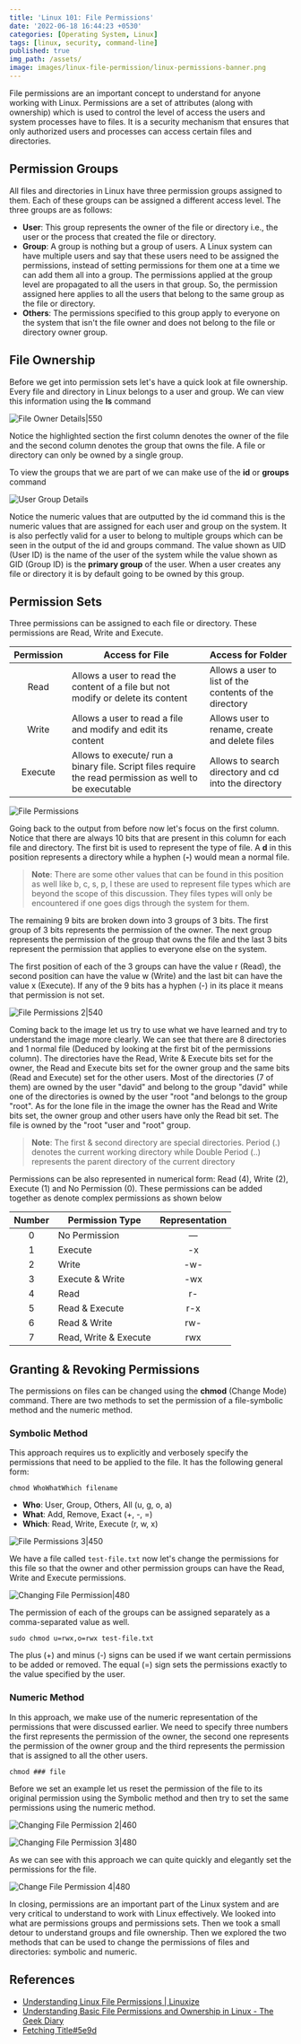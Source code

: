 ```yaml
---
title: 'Linux 101: File Permissions'
date: '2022-06-18 16:44:23 +0530'
categories: [Operating System, Linux]
tags: [linux, security, command-line]
published: true
img_path: /assets/
image: images/linux-file-permission/linux-permissions-banner.png
---
```


File permissions are an important concept to understand for anyone working with Linux. Permissions are a set of attributes (along with ownership) which is used to control the level of access the users and system processes have to files. It is a security mechanism that ensures that only authorized users and processes can access certain files and directories.

## Permission Groups

All files and directories in Linux have three permission groups assigned to them. Each of these groups can be assigned a different access level. The three groups are as follows:

*   **User**: This group represents the owner of the file or directory i.e., the user or the process that created the file or directory.
*   **Group**: A group is nothing but a group of users. A Linux system can have multiple users and say that these users need to be assigned the permissions, instead of setting permissions for them one at a time we can add them all into a group. The permissions applied at the group level are propagated to all the users in that group. So, the permission assigned here applies to all the users that belong to the same group as the file or directory.
*   **Others**: The permissions specified to this group apply to everyone on the system that isn't the file owner and does not belong to the file or directory owner group.

## File Ownership

Before we get into permission sets let's have a quick look at file ownership. Every file and directory in Linux belongs to a user and group. We can view this information using the **ls** command

![File Owner Details|550](images/linux-file-permission/file-owner-details.png)

Notice the highlighted section the first column denotes the owner of the file and the second column denotes the group that owns the file. A file or directory can only be owned by a single group.

To view the groups that we are part of we can make use of the **id** or **groups** command

![User Group Details](images/linux-file-permission/user-group-details.png)

Notice the numeric values that are outputted by the id command this is the numeric values that are assigned for each user and group on the system. It is also perfectly valid for a user to belong to multiple groups which can be seen in the output of the id and groups command. The value shown as UID (User ID) is the name of the user of the system while the value shown as GID (Group ID) is the **primary group** of the user. When a user creates any file or directory it is by default going to be owned by this group.

## Permission Sets

Three permissions can be assigned to each file or directory. These permissions are Read, Write and Execute.

| Permission | Access for File                                                                                         | Access for Folder                                      |
| :--------: | ------------------------------------------------------------------------------------------------------- | ------------------------------------------------------ |
|    Read    | Allows a user to read the content of a file but not modify or delete its content                        | Allows a user to list of the contents of the directory |
|   Write    | Allows a user to read a file and modify and edit its content                                            | Allows user to rename, create and delete files         |
|  Execute   | Allows to execute/ run a binary file. Script files require the read permission as well to be executable | Allows to search directory and cd into the directory   |

![File Permissions](images/linux-file-permission/file-permissions.png)

Going back to the output from before now let's focus on the first column. Notice that there are always 10 bits that are present in this column for each file and directory. The first bit is used to represent the type of file. A **d** in this position represents a directory while a hyphen (**-**) would mean a normal file.

> **Note**: There are some other values that can be found in this position as well like b, c, s, p, l these are used to represent file types which are beyond the scope of this discussion. They files types will only be encountered if one goes digs through the system for them.

The remaining 9 bits are broken down into 3 groups of 3 bits. The first group of 3 bits represents the permission of the owner. The next group represents the permission of the group that owns the file and the last 3 bits represent the permission that applies to everyone else on the system.

The first position of each of the 3 groups can have the value r (Read), the second position can have the value w (Write) and the last bit can have the value x (Execute). If any of the 9 bits has a hyphen (-) in its place it means that permission is not set.

![File Permissions 2|540](images/linux-file-permission/file-permissions-2.png)

Coming back to the image let us try to use what we have learned and try to understand the image more clearly. We can see that there are 8 directories and 1 normal file (Deduced by looking at the first bit of the permissions column). The directories have the Read, Write & Execute bits set for the owner, the Read and Execute bits set for the owner group and the same bits (Read and Execute) set for the other users. Most of the directories (7 of them) are owned by the user "david" and belong to the group "david" while one of the directories is owned by the user "root "and belongs to the group "root". As for the lone file in the image the owner has the Read and Write bits set, the owner group and other users have only the Read bit set. The file is owned by the "root "user and "root" group.

> **Note**: The first & second directory are special directories. Period (.) denotes the current working directory while Double Period (..) represents the parent directory of the current directory

Permissions can be also represented in numerical form: Read (4), Write (2), Execute (1) and No Permission (0). These permissions can be added together as denote complex permissions as shown below

| Number | Permission Type       | Representation |
| :----: | --------------------- | :------------: |
|   0    | No Permission         |       —        |
|   1    | Execute               |       -x       |
|   2    | Write                 |      -w-       |
|   3    | Execute & Write       |      -wx       |
|   4    | Read                  |       r-       |
|   5    | Read & Execute        |      r-x       |
|   6    | Read & Write          |      rw-       |
|   7    | Read, Write & Execute |      rwx       |

## Granting & Revoking Permissions

The permissions on files can be changed using the **chmod** (Change Mode) command. There are two methods to set the permission of a file-symbolic method and the numeric method.

### Symbolic Method

This approach requires us to explicitly and verbosely specify the permissions that need to be applied to the file. It has the following general form:

```
chmod WhoWhatWhich filename
```

*   **Who**: User, Group, Others, All (u, g, o, a)
*   **What**: Add, Remove, Exact (+, -, =)
*   **Which**: Read, Write, Execute (r, w, x)

![File Permissions 3|450](images/linux-file-permission/file-permissions-3.png)

We have a file called `test-file.txt` now let's change the permissions for this file so that the owner and other permission groups can have the Read, Write and Execute permissions.

![Changing File Permission|480](images/linux-file-permission/change-file-permission.png)

The permission of each of the groups can be assigned separately as a comma-separated value as well.

```
sudo chmod u=rwx,o=rwx test-file.txt
```

The plus (+) and minus (-) signs can be used if we want certain permissions to be added or removed. The equal (=) sign sets the permissions exactly to the value specified by the user.

### Numeric Method

In this approach, we make use of the numeric representation of the permissions that were discussed earlier. We need to specify three numbers the first represents the permission of the owner, the second one represents the permission of the owner group and the third represents the permission that is assigned to all the other users.

```
chmod ### file
```

Before we set an example let us reset the permission of the file to its original permission using the Symbolic method and then try to set the same permissions using the numeric method.

![Changing File Permission 2|460](images/linux-file-permission/change-file-permission-2.png)

![Changing File Permission 3|480](images/linux-file-permission/change-file-permission-3.png)

As we can see with this approach we can quite quickly and elegantly set the permissions for the file.

![Change File Permission 4|480](images/linux-file-permission/change-file-permission-4.png)

In closing, permissions are an important part of the Linux system and are very critical to understand to work with Linux effectively. We looked into what are permissions groups and permissions sets. Then we took a small detour to understand groups and file ownership. Then we explored the two methods that can be used to change the permissions of files and directories: symbolic and numeric.

## References

*   [Understanding Linux File Permissions \| Linuxize](https://linuxize.com/post/understanding-linux-file-permissions/)
*   [Understanding Basic File Permissions and Ownership in Linux - The Geek Diary](https://www.thegeekdiary.com/understanding-basic-file-permissions-and-ownership-in-linux/)
*   [Fetching Title#5e9d](https://linuxfoundation.org/blog/classic-sysadmin-understanding-linux-file-permissions/)